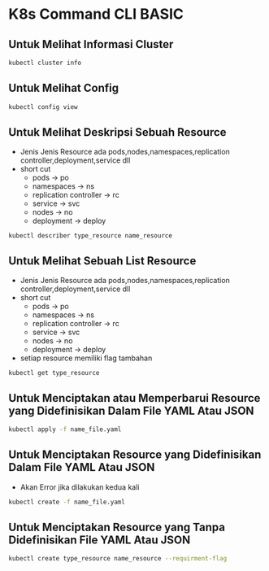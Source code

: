 # K8s Command CLI BASIC

## Untuk Melihat Informasi Cluster

```bash
kubectl cluster info
```

## Untuk Melihat Config

```bash
kubectl config view
```

## Untuk Melihat Deskripsi Sebuah Resource

- Jenis Jenis Resource ada pods,nodes,namespaces,replication controller,deployment,service dll
- short cut
  - pods -> po
  - namespaces -> ns
  - replication controller -> rc
  - service -> svc
  - nodes -> no
  - deployment -> deploy

```
kubectl describer type_resource name_resource
```

## Untuk Melihat Sebuah List Resource

- Jenis Jenis Resource ada pods,nodes,namespaces,replication controller,deployment,service dll
- short cut
  - pods -> po
  - namespaces -> ns
  - replication controller -> rc
  - service -> svc
  - nodes -> no
  - deployment -> deploy
- setiap resource memiliki flag tambahan

```
kubectl get type_resource
```

## Untuk Menciptakan atau Memperbarui Resource yang Didefinisikan Dalam File YAML Atau JSON

```bash
kubectl apply -f name_file.yaml
```

## Untuk Menciptakan Resource yang Didefinisikan Dalam File YAML Atau JSON

- Akan Error jika dilakukan kedua kali

```bash
kubectl create -f name_file.yaml
```

## Untuk Menciptakan Resource yang Tanpa Didefinisikan File YAML Atau JSON

```bash
kubectl create type_resource name_resource --requirment-flag
```
